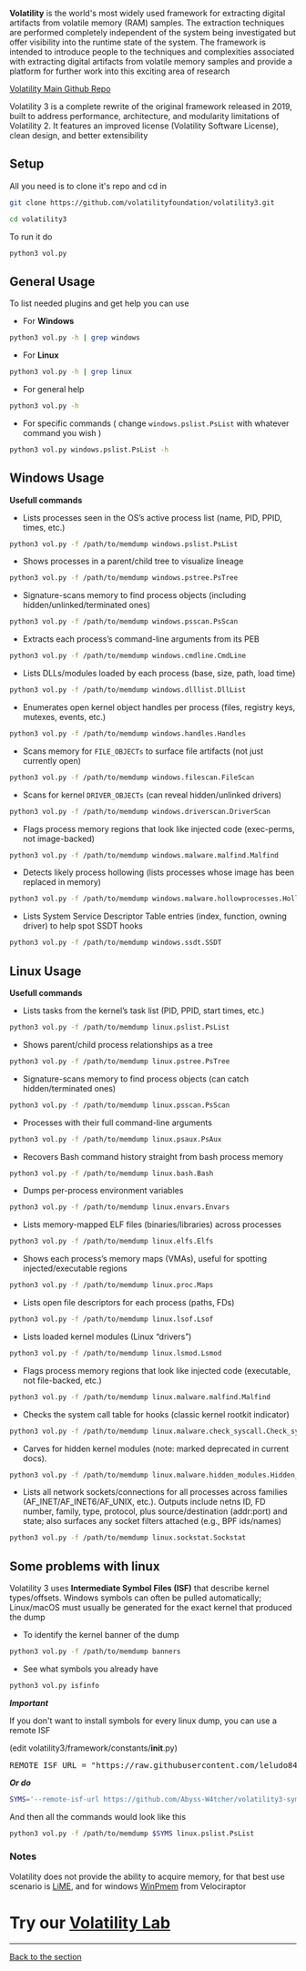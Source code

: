 **Volatility** is the world's most widely used framework for extracting digital artifacts from volatile memory (RAM) samples. The extraction techniques are performed completely independent of the system being investigated but offer visibility into the runtime state of the system. The framework is intended to introduce people to the techniques and complexities associated with extracting digital artifacts from volatile memory samples and provide a platform for further work into this exciting area of research

[Volatility Main Github Repo](https://github.com/volatilityfoundation/volatility3)

Volatility 3 is a complete rewrite of the original framework released in 2019, built to address performance, architecture, and modularity limitations of Volatility 2. It features an improved license (Volatility Software License), clean design, and better extensibility

## Setup

All you need is to clone it's repo and cd in
```bash
git clone https://github.com/volatilityfoundation/volatility3.git 
```
```bash
cd volatility3
```

To run it do
```bash
python3 vol.py
```

## General Usage

To list needed plugins and get help you can use

- For **Windows**
```bash
python3 vol.py -h | grep windows
```

- For **Linux**
```bash
python3 vol.py -h | grep linux
```

- For general help
```bash
python3 vol.py -h
```

- For specific commands ( change ``windows.pslist.PsList`` with whatever command you wish )
```bash
python3 vol.py windows.pslist.PsList -h
```

## Windows Usage
**Usefull commands**

- Lists processes seen in the OS’s active process list (name, PID, PPID, times, etc.)
```bash
python3 vol.py -f /path/to/memdump windows.pslist.PsList
```

- Shows processes in a parent/child tree to visualize lineage
```bash
python3 vol.py -f /path/to/memdump windows.pstree.PsTree
```

- Signature-scans memory to find process objects (including hidden/unlinked/terminated ones)
```bash
python3 vol.py -f /path/to/memdump windows.psscan.PsScan
```

- Extracts each process’s command-line arguments from its PEB
```bash
python3 vol.py -f /path/to/memdump windows.cmdline.CmdLine
```

- Lists DLLs/modules loaded by each process (base, size, path, load time)
```bash
python3 vol.py -f /path/to/memdump windows.dlllist.DllList
```

- Enumerates open kernel object handles per process (files, registry keys, mutexes, events, etc.)
```bash
python3 vol.py -f /path/to/memdump windows.handles.Handles
```

- Scans memory for ``FILE_OBJECTs`` to surface file artifacts (not just currently open)
```bash
python3 vol.py -f /path/to/memdump windows.filescan.FileScan
```

- Scans for kernel ``DRIVER_OBJECTs`` (can reveal hidden/unlinked drivers)
```bash
python3 vol.py -f /path/to/memdump windows.driverscan.DriverScan
```

- Flags process memory regions that look like injected code (exec-perms, not image-backed)
```bash
python3 vol.py -f /path/to/memdump windows.malware.malfind.Malfind
```

- Detects likely process hollowing (lists processes whose image has been replaced in memory)
```bash
python3 vol.py -f /path/to/memdump windows.malware.hollowprocesses.HollowProcesses
```

- Lists System Service Descriptor Table entries (index, function, owning driver) to help spot SSDT hooks
```bash
python3 vol.py -f /path/to/memdump windows.ssdt.SSDT
```

## Linux Usage
**Usefull commands**

- Lists tasks from the kernel’s task list (PID, PPID, start times, etc.)
```bash
python3 vol.py -f /path/to/memdump linux.pslist.PsList
```

- Shows parent/child process relationships as a tree
```bash
python3 vol.py -f /path/to/memdump linux.pstree.PsTree
```

- Signature-scans memory to find process objects (can catch hidden/terminated ones)
```bash
python3 vol.py -f /path/to/memdump linux.psscan.PsScan
```

- Processes with their full command-line arguments
```bash
python3 vol.py -f /path/to/memdump linux.psaux.PsAux
```

- Recovers Bash command history straight from bash process memory
```bash
python3 vol.py -f /path/to/memdump linux.bash.Bash
```

- Dumps per-process environment variables
```bash
python3 vol.py -f /path/to/memdump linux.envars.Envars
```

- Lists memory-mapped ELF files (binaries/libraries) across processes
```bash
python3 vol.py -f /path/to/memdump linux.elfs.Elfs
```

- Shows each process’s memory maps (VMAs), useful for spotting injected/executable regions
```bash
python3 vol.py -f /path/to/memdump linux.proc.Maps
```

- Lists open file descriptors for each process (paths, FDs)
```bash
python3 vol.py -f /path/to/memdump linux.lsof.Lsof
```

- Lists loaded kernel modules (Linux “drivers”)
```bash
python3 vol.py -f /path/to/memdump linux.lsmod.Lsmod
```

- Flags process memory regions that look like injected code (executable, not file-backed, etc.)
```bash
python3 vol.py -f /path/to/memdump linux.malware.malfind.Malfind
```

- Checks the system call table for hooks (classic kernel rootkit indicator)
```bash
python3 vol.py -f /path/to/memdump linux.malware.check_syscall.Check_syscall
```

- Carves for hidden kernel modules (note: marked deprecated in current docs).
```bash
python3 vol.py -f /path/to/memdump linux.malware.hidden_modules.Hidden_modules
```

- Lists all network sockets/connections for all processes across families (AF_INET/AF_INET6/AF_UNIX, etc.). Outputs include netns ID, FD number, family, type, protocol, plus source/destination (addr:port) and state; also surfaces any socket filters attached (e.g., BPF ids/names)
```bash
python3 vol.py -f /path/to/memdump linux.sockstat.Sockstat
```

## Some problems with linux
Volatility 3 uses **Intermediate Symbol Files (ISF)** that describe kernel types/offsets. Windows symbols can often be pulled automatically; Linux/macOS must usually be generated for the exact kernel that produced the dump

- To identify the kernel banner of the dump
```bash
python3 vol.py -f /path/to/memdump banners
```

- See what symbols you already have
```bash
python3 vol.py isfinfo
```

***Important***

If you don't want to install symbols for every linux dump, you can use a remote ISF

(edit volatility3/framework/constants/__init__.py)
<pre>REMOTE_ISF_URL = "https://raw.githubusercontent.com/leludo84/vol3-linux-profiles/main/banners-isf.json"</pre>

***Or do***
```bash
SYMS='--remote-isf-url https://github.com/Abyss-W4tcher/volatility3-symbols/raw/master/banners/banners.json'
```

And then all the commands would look like this

```bash
python3 vol.py -f /path/to/memdump $SYMS linux.pslist.PsList
```

### Notes
Volatility does not provide the ability to acquire memory, for that best use scenario is [LiME](https://github.com/504ensicsLabs/LiME), and for windows [WinPmem](https://github.com/Velocidex/WinPmem) from Velociraptor

# Try our [Volatility Lab](/courseFiles/Section_09-forensicsFundamentals/volatilityLab.md)

---
[Back to the section](/courseFiles/Section_09-forensicsFundamentals/forensicsFundamentals.md)
